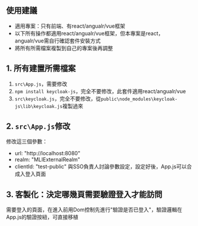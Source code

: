## 使用建議
- 適用專案：只有前端、有react/angualr/vue框架
- 以下所有操作都適用react/angualr/vue框架，但本專案是react，angualr/vue需自行確認套件安裝方式
- 將所有所需檔案複製到自己的專案後再調整

## 1. 所有建置所需檔案
1. `src\App.js`，需要修改
2. `npm install keycloak-js`，完全不要修改，此套件適用react/angualr/vue
3. `src\keycloak.js`，完全不要修改，從`public\node_modules\keycloak-js\lib\keycloak.js`複製過來

## 2. `src\App.js`修改
修改這三個參數：
- url: "http://localhost:8080"
- realm: "MLIExternalRealm"
- clientId: "test-public"
與SSO負責人討論參數設定，設定好後，App.js可以合成入登入頁面

## 3. 客製化：決定哪幾頁需要驗證登入才能訪問
需要登入的頁面，在進入前用Dom控制先進行"驗證是否已登入"，驗證邏輯在App.js的驗證按紐，可直接移植